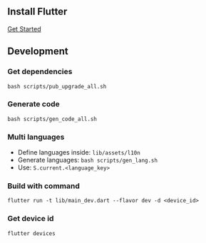 ## Install Flutter
[Get Started](https://docs.flutter.dev/get-started/install)

## Development

### Get dependencies
`bash scripts/pub_upgrade_all.sh`


### Generate code
`bash scripts/gen_code_all.sh`



### Multi languages
- Define languages inside: `lib/assets/l10n`
- Generate languages: `bash scripts/gen_lang.sh`
- Use: `S.current.<language_key>`


### Build with command
`flutter run -t lib/main_dev.dart --flavor dev -d <device_id>`


### Get device id
`flutter devices`



